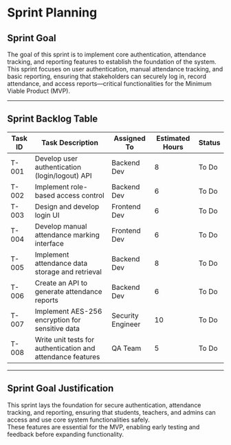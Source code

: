 # Sprint Planning

## Sprint Goal
The goal of this sprint is to implement core authentication, attendance tracking, and reporting features to establish the foundation of the system.  
This sprint focuses on user authentication, manual attendance tracking, and basic reporting, ensuring that stakeholders can securely log in, record attendance, and access reports—critical functionalities for the Minimum Viable Product (MVP).


---

## Sprint Backlog Table

| Task ID | Task Description | Assigned To | Estimated Hours | Status |
|---------|-----------------|-------------|----------------|--------|
| T-001 | Develop user authentication (login/logout) API | Backend Dev | 8 | To Do |
| T-002 | Implement role-based access control | Backend Dev | 6 | To Do |
| T-003 | Design and develop login UI | Frontend Dev | 6 | To Do |
| T-004 | Develop manual attendance marking interface | Frontend Dev | 6 | To Do |
| T-005 | Implement attendance data storage and retrieval | Backend Dev | 8 | To Do |
| T-006 | Create an API to generate attendance reports | Backend Dev | 6 | To Do |
| T-007 | Implement AES-256 encryption for sensitive data | Security Engineer | 10 | To Do |
| T-008 | Write unit tests for authentication and attendance features | QA Team | 5 | To Do |

---

## Sprint Goal Justification
This sprint lays the foundation for secure authentication, attendance tracking, and reporting, ensuring that students, teachers, and admins can access and use core system functionalities safely.  
These features are essential for the MVP, enabling early testing and feedback before expanding functionality.
